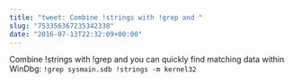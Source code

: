```yaml
---
title: "tweet: Combine !strings with !grep and "
slug: "753356367235342338"
date: "2016-07-13T22:32:09+00:00"
---
```

Combine !strings with !grep and you can quickly find matching data within WinDbg: `!grep sysmain.sdb !strings -m kernel32`